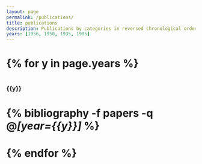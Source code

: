 ```yaml
---
layout: page
permalink: /publications/
title: publications
description: Publications by categories in reversed chronological order. Generated by jekyll-scholar.
years: [1956, 1950, 1935, 1905]
---
```


# {% for y in page.years %}
#   <h3 class="year">{{y}}</h3>
#   {% bibliography -f papers -q @*[year={{y}}]* %}
# {% endfor %}

